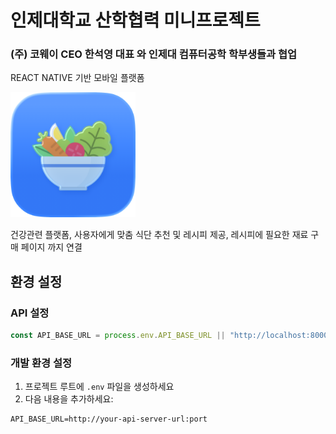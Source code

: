 # 인제대학교 산학협력 미니프로젝트

### (주) 코웨이 CEO 한석영 대표 와 인제대 컴퓨터공학 학부생들과 협업

REACT NATIVE 기반 모바일 플랫폼

<img src="./assets/images/icon.png" width="200" height="200"/>

건강관련 플랫폼, 사용자에게 맞춤 식단 추천 및 레시피 제공, 레시피에 필요한 재료 구매 페이지 까지 연결

## 환경 설정

### API 설정

```typescript
const API_BASE_URL = process.env.API_BASE_URL || "http://localhost:8000";
```

### 개발 환경 설정

1. 프로젝트 루트에 `.env` 파일을 생성하세요
2. 다음 내용을 추가하세요:

```
API_BASE_URL=http://your-api-server-url:port
```
